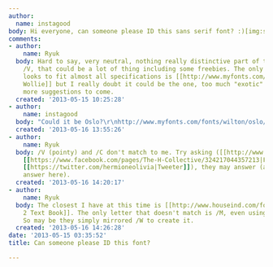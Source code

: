 ```yaml
---
author:
  name: instagood
body: Hi everyone, can someone please ID this sans serif font? :)[img:sites/default/files/old-images/a_4904.jpg]
comments:
- author:
    name: Ryuk
  body: Hard to say, very neutral, nothing really distinctive part of this pointy
    /V, that could be a lot of thing including some freebies. The only I have that
    looks to fit almost all specifications is [[http://www.myfonts.com/fonts/thomas-kaeding/ollie-wollie|Ollie
    Wollie]] but I really doubt it could be the one, too much "exotic" to me... Possibly
    more suggestions to come.
  created: '2013-05-15 10:25:28'
- author:
    name: instagood
  body: "Could it be Oslo?\r\nhttp://www.myfonts.com/fonts/wilton/oslo/"
  created: '2013-05-16 13:55:26'
- author:
    name: Ryuk
  body: /V (pointy) and /C don't match to me. Try asking ([[http://www.thehcollective.com|website]],
    [[https://www.facebook.com/pages/The-H-Collective/324217044357213|Facebook]],
    [[https://twitter.com/hermioneolivia|Tweeter]]), they may answer (and drop the
    answer here).
  created: '2013-05-16 14:20:17'
- author:
    name: Ryuk
  body: The closest I have at this time is [[http://www.houseind.com/fonts/neutraface2|Neutraface
    2 Text Book]]. The only letter that doesn't match is /M, even using the alternate.
    So may be they simply mirrored /W to create it.
  created: '2013-05-16 14:26:28'
date: '2013-05-15 03:35:52'
title: Can someone please ID this font?

---
```


